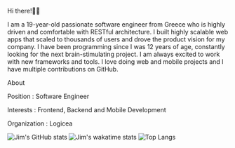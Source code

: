 Hi there!👋🏻

I am a 19-year-old passionate software engineer from Greece who is highly driven and comfortable with RESTful architecture. I built highly scalable web apps that scaled to thousands of users and drove the product vision for my company. I have been programming since I was 12 years of age, constantly looking for the next brain-stimulating project. I am always excited to work with new frameworks and tools. I love doing web and mobile projects and I have multiple contributions on GitHub.

About

Position : Software Engineer

Interests : Frontend, Backend and Mobile Development

Organization : Logicea

![Jim's GitHub stats](https://github-readme-stats.vercel.app/api?username=JimTheo-Dev&count_private=true&show_icons=true&theme=dark&hide=contribs)
![Jim's wakatime stats](https://github-readme-stats.vercel.app/api/wakatime?username=DimitrisTheo&theme=dark)
![Top Langs](https://github-readme-stats.vercel.app/api/top-langs/?username=JimTheo-Dev&layout=compact&theme=dark)
